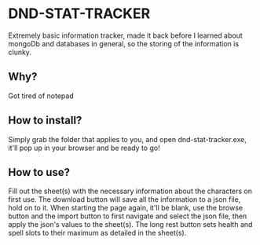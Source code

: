 # DND-STAT-TRACKER

Extremely basic information tracker, made it back before I learned about mongoDb and databases in general, so the storing of the information is clunky.

## Why?
Got tired of notepad

## How to install?
Simply grab the folder that applies to you, and open dnd-stat-tracker.exe, it'll pop up in your browser and be ready to go!

## How to use?
Fill out the sheet(s) with the necessary information about the characters on first use. The download button will save all the information to a json file, hold on to it.
When starting the page again, it'll be blank, use the browse button and the import button to first navigate and select the json file, then apply the json's values to the sheet(s).
The long rest button sets health and spell slots to their maximum as detailed in the sheet(s).
